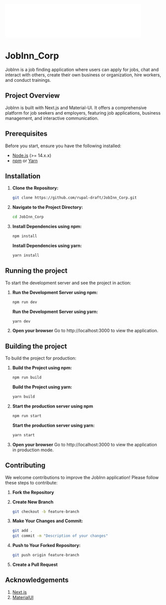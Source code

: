 ![Logo](/public/assets/images/logo.png)

# JobInn_Corp

JobInn is a job finding application where users can apply for jobs, chat and interact with others, create their own business or organization, hire workers, and conduct trainings.

## Project Overview

JobInn is built with Next.js and Material-UI. It offers a comprehensive platform for job seekers and employers, featuring job applications, business management, and interactive communication.

## Prerequisites

Before you start, ensure you have the following installed:

- [Node.js](https://nodejs.org/) (>= 14.x.x)
- [npm](https://www.npmjs.com/get-npm) or [Yarn](https://yarnpkg.com/)

## Installation

1. **Clone the Repository:**

   ```bash
   git clone https://github.com/rupal-draft/JobInn_Corp.git
   ```

2. **Navigate to the Project Directory:**

   ```bash
   cd JobInn_Corp
   ```

3. **Install Dependencies using npm:**

   ```bash
   npm install
   ```

   **Install Dependencies using yarn:**

   ```bash
   yarn install
   ```

## Running the project

To start the development server and see the project in action:

1. **Run the Development Server using npm:**

   ```bash
   npm run dev
   ```

   **Run the Development Server using yarn:**

   ```bash
   yarn dev
   ```

2. **Open your browser**
   Go to http://localhost:3000 to view the application.

## Building the project

To build the project for production:

1. **Build the Project using npm:**

   ```bash
   npm run build
   ```

   **Build the Project using yarn:**

   ```bash
   yarn build
   ```

2. **Start the production server using npm**

   ```bash
   npm run start
   ```

   **Start the production server using yarn:**

   ```bash
   yarn start
   ```

3. **Open your browser**
   Go to http://localhost:3000 to view the application in production mode.

## Contributing

We welcome contributions to improve the JobInn application! Please follow these steps to contribute:

1.  **Fork the Repository**
2.  **Create New Branch**

    ```bash
    git checkout -b feature-branch
    ```

3.  **Make Your Changes and Commit:**

    ```bash
    git add .
    git commit -m "Description of your changes"
    ```

4.  **Push to Your Forked Repository:**

    ```bash
    git push origin feature-branch
    ```

5.  **Create a Pull Request**

## Acknowledgements

1. [Next.js](https://nextjs.org/)
2. [MaterialUI](https://mui.com/material-ui/)

